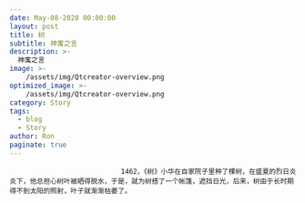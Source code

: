```yaml
---
date: May-08-2020 00:00:00
layout: post
title: 树
subtitle: 神寓之言
description: >-
  神寓之言
image: >-
    /assets/img/Qtcreator-overview.png
optimized_image: >-
    /assets/img/Qtcreator-overview.png
category: Story
tags:
  - blog
  - Story
author: Ron
paginate: true
---
```


							　　1462，《树》小华在自家院子里种了棵树，在盛夏的烈日炎炎下，他总担心树叶被晒得脱水，于是，就为树搭了一个帐篷，遮挡日光，后来，树由于长时期得不到太阳的照射，叶子就渐渐枯萎了。
							
							
						